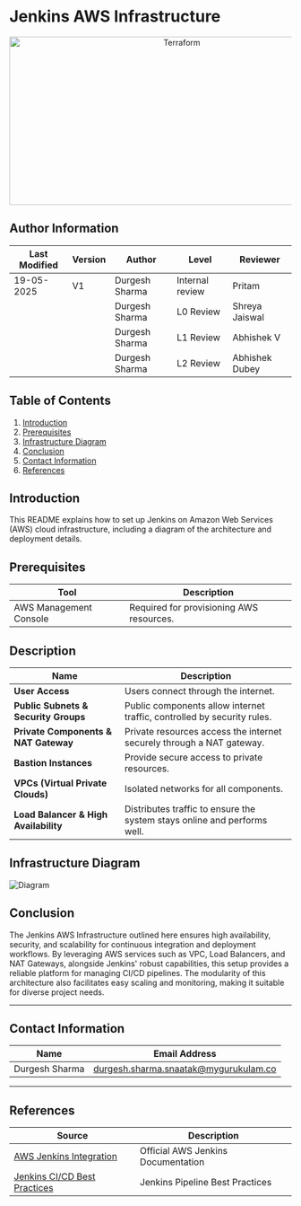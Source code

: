# Jenkins AWS Infrastructure 

<div align="center">
    <img width="600" height="300" alt="Terraform" src="https://logos-world.net/wp-content/uploads/2023/12/Jenkins-Emblem.png">
</div>

## Author Information

| **Last Modified** | **Version** | **Author**        | **Level**            | **Reviewer**         |
|--------------------|-------------|-------------------|----------------------|----------------------|
|    19-05-2025     |   V1        | Durgesh Sharma    | Internal review      | Pritam               |
|                   |             | Durgesh Sharma    | L0 Review            | Shreya Jaiswal       |
|                   |             | Durgesh Sharma    | L1 Review            | Abhishek V           |
|                   |             | Durgesh Sharma    | L2 Review            | Abhishek Dubey       |

## Table of Contents

1. [Introduction](#introduction)
2. [Prerequisites](#prerequisites)
3. [Infrastructure Diagram](#infrastructure-diagram)
4. [Conclusion](#conclusion)
5. [Contact Information](#contact-information)
6. [References](#references)

## Introduction

This README explains how to set up Jenkins on Amazon Web Services (AWS) cloud infrastructure, including a diagram of the architecture and deployment details.

## Prerequisites

| Tool                  | Description                                  |
|-----------------------|----------------------------------------------|
| AWS Management Console | Required for provisioning AWS resources.    |

## Description

| Name                          | Description                                                         |
|-------------------------------|---------------------------------------------------------------------|
| **User Access**               | Users connect through the internet.                                |
| **Public Subnets & Security Groups** | Public components allow internet traffic, controlled by security rules. |
| **Private Components & NAT Gateway** | Private resources access the internet securely through a NAT gateway. |
| **Bastion Instances**         | Provide secure access to private resources.                        |
| **VPCs (Virtual Private Clouds)** | Isolated networks for all components.                             |
| **Load Balancer & High Availability** | Distributes traffic to ensure the system stays online and performs well. |

## Infrastructure Diagram

![Diagram](https://blogger.googleusercontent.com/img/b/R29vZ2xl/AVvXsEjm9uiQLf3Y2PPlZxPHvhSssk7FQhln8Bl_zx-rPHRbWe7Uv7sbsi3FvdsCVijfn6fNxg4pG6joa6AyuzmQ9RHDEvxIWGXn-8AnwJINVt93u0ueZEEVXKZr_0tCWvg2kfhyphenhyphenUXxMNrWfULzwqSiV4Fo2IlXXLplw7A2XLLoLTEOl4JqADf_Ym3HWhWCnF1o/s16000/Untitled%20Diagram.drawio.png)

## Conclusion

The Jenkins AWS Infrastructure outlined here ensures high availability, security, and scalability for continuous integration and deployment workflows. By leveraging AWS services such as VPC, Load Balancers, and NAT Gateways, alongside Jenkins' robust capabilities, this setup provides a reliable platform for managing CI/CD pipelines. The modularity of this architecture also facilitates easy scaling and monitoring, making it suitable for diverse project needs.

---

## Contact Information

| **Name**           | **Email Address**                              |
|---------------------|-----------------------------------------------|
| Durgesh Sharma      | durgesh.sharma.snaatak@mygurukulam.co         |

---

## References

| Source                                                                                  | Description              |
|----------------------------------------------------------------------------------------|--------------------------|
| [AWS Jenkins Integration](https://docs.aws.amazon.com/jenkins/latest/userguide/)       | Official AWS Jenkins Documentation |
| [Jenkins CI/CD Best Practices](https://www.jenkins.io/doc/book/pipeline/)             | Jenkins Pipeline Best Practices |
